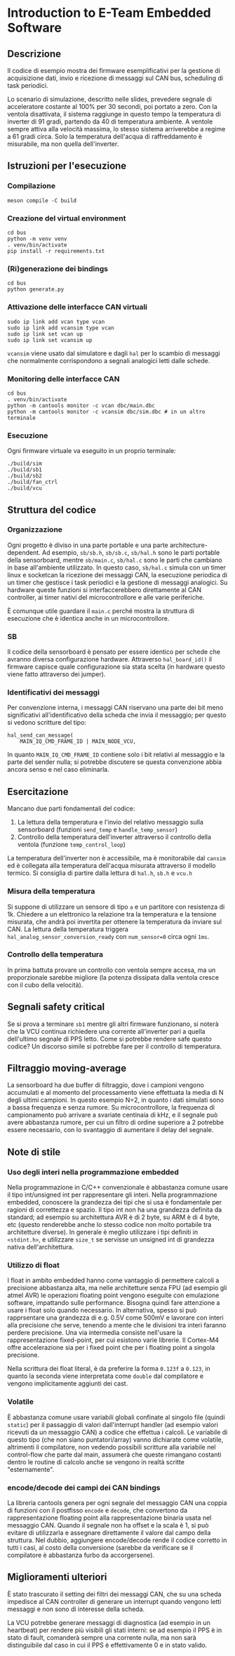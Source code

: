 # Introduction to E-Team Embedded Software

## Descrizione
Il codice di esempio mostra dei firmware esemplificativi per la gestione
di acquisizione dati, invio e ricezione di messaggi sul CAN bus, scheduling
di task periodici.

Lo scenario di simulazione, descritto nelle slides, prevedere segnale
di acceleratore costante al 100% per 30 secondi, poi portato a zero.
Con la ventola disattivata, il sistema raggiunge in questo tempo la
temperatura di inverter di 91 gradi, partendo da 40 di temperatura ambiente.
A ventole sempre attiva alla velocità massima, lo stesso sistema arriverebbe
a regime a 61 gradi circa. Solo la temperatura dell'acqua di raffreddamento
è misurabile, ma non quella dell'inverter.

## Istruzioni per l'esecuzione

### Compilazione
```
meson compile -C build
```

### Creazione del virtual environment
```sh-session
cd bus
python -m venv venv
. venv/bin/activate
pip install -r requirements.txt
```

### (Ri)generazione dei bindings
```sh-session
cd bus
python generate.py
```

### Attivazione delle interfacce CAN virtuali
```
sudo ip link add vcan type vcan
sudo ip link add vcansim type vcan
sudo ip link set vcan up
sudo ip link set vcansim up
```
`vcansim` viene usato dal simulatore e dagli `hal` per lo scambio di messaggi
che normalmente corrispondono a segnali analogici letti dalle schede.

### Monitoring delle interfacce CAN
```sh-session
cd bus
. venv/bin/activate
python -m cantools monitor -c vcan dbc/main.dbc
python -m cantools monitor -c vcansim dbc/sim.dbc # in un altro terminale
```
### Esecuzione
Ogni firmware virtuale va eseguito in un proprio terminale:
```sh-session
./build/sim
./build/sb1
./build/sb2
./build/fan_ctrl
./build/vcu
```
## Struttura del codice
### Organizzazione
Ogni progetto è diviso in una parte portable e una parte architecture-dependent.
Ad esempio, `sb/sb.h`, `sb/sb.c`, `sb/hal.h` sono le parti portable della sensorboard,
mentre `sb/main.c`, `sb/hal.c` sono le parti che cambiano in base all'ambiente utilizzato.
In questo caso, `sb/hal.c` simula con un timer linux e socketcan la ricezione dei messaggi
CAN, la esecuzione periodica di un timer che gestisce i task periodici e la gestione di
messaggi analogici.
Su hardware queste funzioni si interfaccerebbero direttamente al CAN controller, ai timer
nativi del microcontrollore e alle varie periferiche.

È comunque utile guardare il `main.c` perché mostra la struttura di esecuzione che è identica
anche in un microcontrollore.

### SB
Il codice della sensorboard è pensato per essere identico per schede che avranno diversa configurazione hardware.
Attraverso `hal_board_id()` il firmware capisce quale configurazione sia stata scelta (in hardware questo viene
fatto attraverso dei jumper).

### Identificativi dei messaggi
Per convenzione interna, i messaggi CAN riservano una parte dei bit meno significativi all'identificativo della scheda
che invia il messaggio; per questo si vedono scritture del tipo:
```
hal_send_can_message(
    MAIN_IQ_CMD_FRAME_ID | MAIN_NODE_VCU,
```
In quanto `MAIN_IQ_CMD_FRAME_ID` contiene solo i bit relativi al messaggio e la parte del sender nulla; si potrebbe
discutere se questa convenzione abbia ancora senso e nel caso eliminarla.

## Esercitazione
Mancano due parti fondamentali del codice:
1) La lettura della temperatura e l'invio del relativo messaggio sulla sensorboard
   (funzioni `send_temp` e `handle_temp_sensor`)
2) Controllo della temperatura dell'inverter attraverso il controllo della ventola
   (funzione `temp_control_loop`)

La temperatura dell'inverter non è accessibile, ma è monitorabile dal `cansim` ed è
collegata alla temperatura dell'acqua misurata attraverso il modello termico.
Si consiglia di partire dalla lettura di `hal.h`, `sb.h` e `vcu.h`

### Misura della temperatura
Si suppone di utilizzare un sensore di tipo `a` e un partitore con resistenza di 1k.
Chiedere a un elettronico la relazione tra la temperatura e la tensione misurata, che
andrà poi invertita per ottenere la temperatura da inviare sul CAN.
La lettura della temperatura triggera `hal_analog_sensor_conversion_ready`
con `num_sensor=0` circa ogni `1ms`.

### Controllo della temperatura
In prima battuta provare un controllo con ventola sempre accesa, ma un proporzionale
sarebbe migliore (la potenza dissipata dalla ventola cresce con il cubo della velocità).

## Segnali safety critical
Se si prova a terminare `sb1` mentre gli altri firmware funzionano, si noterà
che la VCU continua richiedere una corrente all'inverter pari a quella dell'ultimo
segnale di PPS letto. Come si potrebbe rendere safe questo codice?
Un discorso simile si potrebbe fare per il controllo di temperatura.

## Filtraggio moving-average
La sensorboard ha due buffer di filtraggio, dove i campioni vengono accumulati e al
momento del processamento viene effettuata la media di N degli ultimi campioni.
In questo esempio N=2, in quanto i dati simulati sono a bassa frequenza e senza rumore.
Su microcontrollore, la frequenza di campionamento può arrivare a svariate centinaia di kHz,
e il segnale può avere abbastanza rumore, per cui un filtro di ordine superiore a 2 potrebbe
essere necessario, con lo svantaggio di aumentare il delay del segnale.

## Note di stile
### Uso degli interi nella programmazione embedded
Nella programmazione in C/C++ convenzionale è abbastanza comune
usare il tipo int/unsigned int per rappresentare gli interi.
Nella programmazione embedded, conoscere la grandezza dei tipi che
si usa è fondamentale per ragioni di correttezza e spazio.
Il tipo int non ha una grandezza definita da standard; ad esempio
su architettura AVR è di 2 byte, su ARM è di 4 byte, etc (questo
renderebbe anche lo stesso codice non molto portabile tra architetture
diverse). In generale è meglio utilizzare i tipi definiti in `<stdint.h>`,
e utilizzare `size_t` se servisse un unsigned int di grandezza nativa
dell'architettura.

### Utilizzo di float
I float in ambito embedded hanno come vantaggio di permettere calcoli a precisione
abbastanza alta, ma nelle architetture senza FPU (ad esempio gli atmel AVR) le
operazioni floating point vengono eseguite con emulazione software, impattando sulle
performance.
Bisogna quindi fare attenzione a usare i float solo quando necessario. In alternativa,
spesso si può rapprsentare una grandezza di e.g. 0.5V come 500mV e lavorare con interi
alla precisione che serve, tenendo a mente che le divisioni tra interi faranno perdere
precisione.
Una via intermedia consiste nell'usare la rappresentazione fixed-point, per cui esistono
varie librerie.
Il Cortex-M4 offre accelerazione sia per i fixed point che per i floating point
a singola precisione.

Nella scrittura dei float literal, è da preferire la forma `0.123f` a `0.123`, in quanto
la seconda viene interpretata come `double` dal compilatore e vengono implicitamente aggiunti
dei cast.

### Volatile
È abbastanza comune usare variabili globali confinate al singolo file (quindi `static`) per il
passaggio di valori dall'interrupt handler (ad esempio valori ricevuti da un messaggio CAN)
a codice che effettua i calcoli. Le variabile di questo tipo (che non siano puntatori/array)
vanno dichiarate come volatile, altrimenti il compilatore, non vedendo possibili scritture
alla variabile nel control-flow che parte dal main, assumerà che queste rimangano costanti
dentro le routine di calcolo anche se vengono in realtà scritte "esternamente".

### encode/decode dei campi dei CAN bindings
La libreria cantools genera per ogni segnale del messaggio CAN una coppia di funzioni con il
postfisso `encode` e `decode`, che convertono da rappresentazione floating point alla rappresentazione
binaria usata nel messaggio CAN.
Quando il segnale non ha offset e la scala è 1, si può evitare di utilizzarla e assegnare
direttamente il valore dal campo della struttura. Nel dubbio, aggiungere encode/decode
rende il codice corretto in tutti i casi, al costo della conversione (sarebbe da verificare
se il compilatore è abbastanza furbo da accorgersene).

## Miglioramenti ulteriori
È stato trascurato il setting dei filtri dei messaggi CAN, che su una scheda impedisce al CAN controller
di generare un interrupt quando vengono letti messaggi e non sono di interesse della scheda.

La VCU potrebbe generare messaggi di diagnostica (ad esempio in un heartbeat) per rendere più visibili gli
stati interni: se ad esempio il PPS è in stato di fault, comanderà sempre una corrente nulla, ma non sarà
distinguibile dal caso in cui il PPS è effettivamente 0 e in stato valido.
